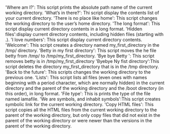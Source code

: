 'Where am I?': This script prints the absolute path name of the current working directory.
'What’s in there?': Thi script display the contents list of your current directory.
'There is no place like home': This script changes the working directory to the user’s home directory.
'The long format': This script display current directory contents in a long format.
'Hidden files':display current directory contents, including hidden files (starting with .).
'I love numbers': This script display current directory contents.
'Welcome': This script creates a directory named my_first_directory in the /tmp/ directory.
'Betty in my first directory': This script moves the he file betty from /tmp/ to /tmp/my_first_directory.
'Bye bye Betty ': This script removes betty is in /tmp/my_first_directory
'Byebye Ny fist directory':This script deletes the directory my_first_directory that is in the /tmp directory.
'Back to the future': This scripts changes the working directory to the previous one.
'Lists': This script lists all files (even ones with names beginning with a period character, which are normally hidden) in the current directory and the parent of the working directory and the /boot directory (in this order), in long format.
'File type': This is prints the type of the file named iamafile. 
'We are symbols, and inhabit symbols':This script creates symbolic link for  the current working directory.
'Copy HTML files': This script  copies all the HTML files from the current working directory to the parent of the working directory, but only copy files that did not exist in the parent of the working directory or were newer than the versions in the parent of the working directory. 
